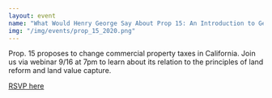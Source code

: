 ```yaml
---
layout: event
name: "What Would Henry George Say About Prop 15: An Introduction to Georgism"
img: "/img/events/prop_15_2020.png"
---
```

Prop. 15 proposes to change commercial property taxes in California. Join us
via webinar 9/16 at 7pm to learn about its relation to the principles of land
reform and land value capture.

[RSVP here](https://forms.gle/9dNdLtk5ETTomw4S9)
